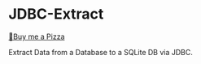 # JDBC-Extract

[🍕Buy me a Pizza](https://www.buymeacoffee.com/janbrohl>)

Extract Data from a Database to a SQLite DB via JDBC.
